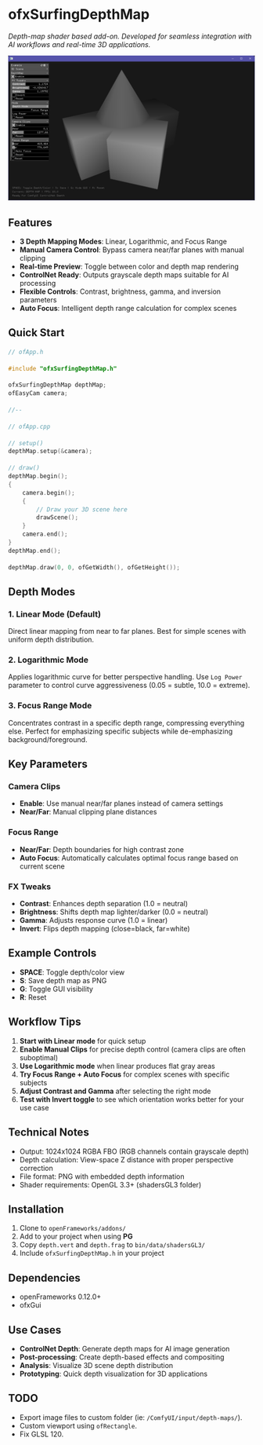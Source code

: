 # ofxSurfingDepthMap

*Depth-map shader based add-on. Developed for seamless integration with AI workflows and real-time 3D applications.*

![](Screenshot.png)

## Features

- **3 Depth Mapping Modes**: Linear, Logarithmic, and Focus Range
- **Manual Camera Control**: Bypass camera near/far planes with manual clipping
- **Real-time Preview**: Toggle between color and depth map rendering
- **ControlNet Ready**: Outputs grayscale depth maps suitable for AI processing
- **Flexible Controls**: Contrast, brightness, gamma, and inversion parameters
- **Auto Focus**: Intelligent depth range calculation for complex scenes

## Quick Start

```cpp
// ofApp.h

#include "ofxSurfingDepthMap.h"

ofxSurfingDepthMap depthMap;
ofEasyCam camera;

//--

// ofApp.cpp

// setup()
depthMap.setup(&camera);

// draw()
depthMap.begin();
{
    camera.begin();
    {
        // Draw your 3D scene here
        drawScene();
    }
    camera.end();
}
depthMap.end();

depthMap.draw(0, 0, ofGetWidth(), ofGetHeight());
```

## Depth Modes

### 1. Linear Mode (Default)
Direct linear mapping from near to far planes. Best for simple scenes with uniform depth distribution.

### 2. Logarithmic Mode  
Applies logarithmic curve for better perspective handling. Use `Log Power` parameter to control curve aggressiveness (0.05 = subtle, 10.0 = extreme).

### 3. Focus Range Mode
Concentrates contrast in a specific depth range, compressing everything else. Perfect for emphasizing specific subjects while de-emphasizing background/foreground.

## Key Parameters

### Camera Clips
- **Enable**: Use manual near/far planes instead of camera settings
- **Near/Far**: Manual clipping plane distances

### Focus Range
- **Near/Far**: Depth boundaries for high contrast zone  
- **Auto Focus**: Automatically calculates optimal focus range based on current scene

### FX Tweaks
- **Contrast**: Enhances depth separation (1.0 = neutral)
- **Brightness**: Shifts depth map lighter/darker (0.0 = neutral)
- **Gamma**: Adjusts response curve (1.0 = linear)
- **Invert**: Flips depth mapping (close=black, far=white)

## Example Controls

- **SPACE**: Toggle depth/color view
- **S**: Save depth map as PNG
- **G**: Toggle GUI visibility
- **R**: Reset

## Workflow Tips

1. **Start with Linear mode** for quick setup
2. **Enable Manual Clips** for precise depth control (camera clips are often suboptimal)
3. **Use Logarithmic mode** when linear produces flat gray areas
4. **Try Focus Range + Auto Focus** for complex scenes with specific subjects
5. **Adjust Contrast and Gamma** after selecting the right mode
6. **Test with Invert toggle** to see which orientation works better for your use case

## Technical Notes

- Output: 1024x1024 RGBA FBO (RGB channels contain grayscale depth)
- Depth calculation: View-space Z distance with proper perspective correction  
- File format: PNG with embedded depth information
- Shader requirements: OpenGL 3.3+ (shadersGL3 folder)

## Installation

1. Clone to `openFrameworks/addons/`
2. Add to your project when using **PG**
3. Copy `depth.vert` and `depth.frag` to `bin/data/shadersGL3/`
4. Include `ofxSurfingDepthMap.h` in your project

## Dependencies

- openFrameworks 0.12.0+
- ofxGui

## Use Cases

- **ControlNet Depth**: Generate depth maps for AI image generation
- **Post-processing**: Create depth-based effects and compositing
- **Analysis**: Visualize 3D scene depth distribution  
- **Prototyping**: Quick depth visualization for 3D applications

## TODO
- Export image files to custom folder (ie: `/ComfyUI/input/depth-maps/`).
- Custom viewport using `ofRectangle`.
- Fix GLSL 120.
